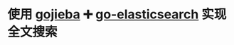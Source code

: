 
# 使用 [gojieba](https://github.com/yanyiwu/gojieba) ➕ [go-elasticsearch](https://github.com/elastic/go-elasticsearch.git) 实现全文搜索

